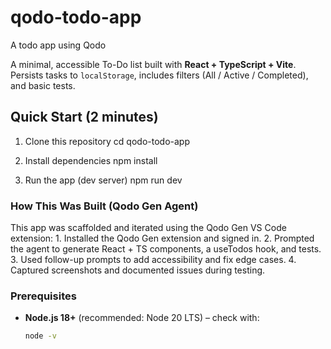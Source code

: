 # qodo-todo-app
A todo app using Qodo

A minimal, accessible To-Do list built with **React + TypeScript + Vite**.  
Persists tasks to `localStorage`, includes filters (All / Active / Completed), and basic tests.

## Quick Start (2 minutes)

1) Clone this repository
cd qodo-todo-app

2) Install dependencies
npm install

3) Run the app (dev server)
npm run dev


### How This Was Built (Qodo Gen Agent)

This app was scaffolded and iterated using the Qodo Gen VS Code extension:
	1.	Installed the Qodo Gen extension and signed in.
	2.	Prompted the agent to generate React + TS components, a useTodos hook, and tests.
	3.	Used follow-up prompts to add accessibility and fix edge cases.
	4.	Captured screenshots and documented issues during testing.

 
### Prerequisites
- **Node.js 18+** (recommended: Node 20 LTS) – check with:
  ```bash
  node -v
